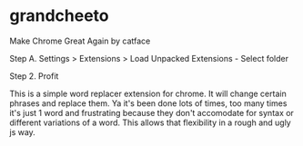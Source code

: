 # grandcheeto
Make Chrome Great Again by catface

Step A. Settings > Extensions > Load Unpacked Extensions - Select folder

Step 2. Profit

This is a simple word replacer extension for chrome. It will change certain phrases and replace them. Ya it's been done lots of times, too many times it's just 1 word and frustrating because they don't accomodate for syntax or different variations of a word. This allows that flexibility in a rough and ugly js way.
